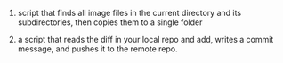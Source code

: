 1. script that finds all image files in the current directory and its subdirectories, then copies them to a single folder

2. a script that reads the diff in your local repo and add, writes a commit message, and pushes it to the remote repo.